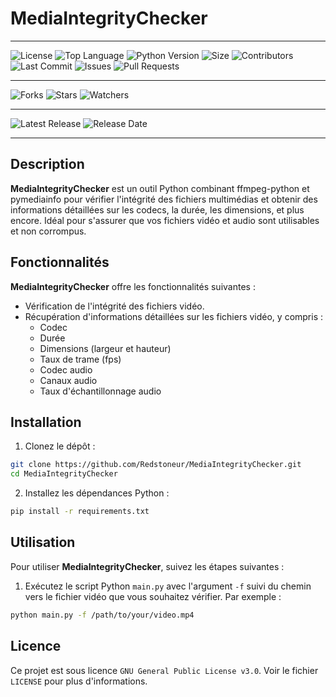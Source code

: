 # MediaIntegrityChecker

---

![License](https://img.shields.io/github/license/Redstoneur/MediaIntegrityChecker)
![Top Language](https://img.shields.io/github/languages/top/Redstoneur/MediaIntegrityChecker)
![Python Version](https://img.shields.io/badge/python-3.8-blue)
![Size](https://img.shields.io/github/repo-size/Redstoneur/MediaIntegrityChecker)
![Contributors](https://img.shields.io/github/contributors/Redstoneur/MediaIntegrityChecker)
![Last Commit](https://img.shields.io/github/last-commit/Redstoneur/MediaIntegrityChecker)
![Issues](https://img.shields.io/github/issues/Redstoneur/MediaIntegrityChecker)
![Pull Requests](https://img.shields.io/github/issues-pr/Redstoneur/MediaIntegrityChecker)

---

![Forks](https://img.shields.io/github/forks/Redstoneur/MediaIntegrityChecker)
![Stars](https://img.shields.io/github/stars/Redstoneur/MediaIntegrityChecker)
![Watchers](https://img.shields.io/github/watchers/Redstoneur/MediaIntegrityChecker)

---

![Latest Release](https://img.shields.io/github/v/release/Redstoneur/MediaIntegrityChecker)
![Release Date](https://img.shields.io/github/release-date/Redstoneur/MediaIntegrityChecker)

---

## Description

**MediaIntegrityChecker** est un outil Python combinant ffmpeg-python et pymediainfo pour vérifier l'intégrité des
fichiers multimédias et obtenir des informations détaillées sur les codecs, la durée, les dimensions, et plus encore.
Idéal pour s'assurer que vos fichiers vidéo et audio sont utilisables et non corrompus.

## Fonctionnalités

**MediaIntegrityChecker** offre les fonctionnalités suivantes :

- Vérification de l'intégrité des fichiers vidéo.
- Récupération d'informations détaillées sur les fichiers vidéo, y compris :
    - Codec
    - Durée
    - Dimensions (largeur et hauteur)
    - Taux de trame (fps)
    - Codec audio
    - Canaux audio
    - Taux d'échantillonnage audio

## Installation

1. Clonez le dépôt :

  ```sh
  git clone https://github.com/Redstoneur/MediaIntegrityChecker.git
  cd MediaIntegrityChecker
  ```

2. Installez les dépendances Python :

  ```sh
  pip install -r requirements.txt
  ```

## Utilisation

Pour utiliser **MediaIntegrityChecker**, suivez les étapes suivantes :

1. Exécutez le script Python `main.py` avec l'argument `-f` suivi du chemin vers le fichier vidéo que vous souhaitez
   vérifier. Par exemple :

  ```sh
  python main.py -f /path/to/your/video.mp4
  ```

## Licence

Ce projet est sous licence `GNU General Public License v3.0`. Voir le fichier `LICENSE` pour plus d'informations.

